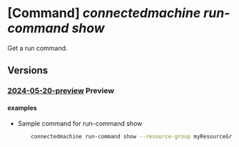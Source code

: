 # [Command] _connectedmachine run-command show_

Get a run command.

## Versions

### [2024-05-20-preview](/Resources/mgmt-plane/L3N1YnNjcmlwdGlvbnMve30vcmVzb3VyY2Vncm91cHMve30vcHJvdmlkZXJzL21pY3Jvc29mdC5oeWJyaWRjb21wdXRlL21hY2hpbmVzL3t9L3J1bmNvbW1hbmRzL3t9/2024-05-20-preview.xml) **Preview**

<!-- mgmt-plane /subscriptions/{}/resourcegroups/{}/providers/microsoft.hybridcompute/machines/{}/runcommands/{} 2024-05-20-preview -->

#### examples

- Sample command for run-command show
    ```bash
        connectedmachine run-command show --resource-group myResourceGroup --machine-name myMachine --name myRunCommand
    ```
